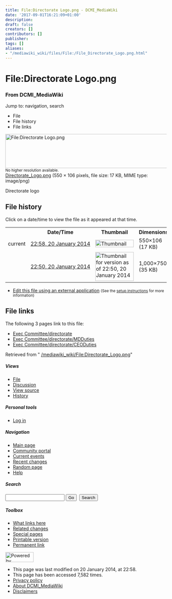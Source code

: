 ```yaml
---
title: File:Directorate Logo.png - DCMI_MediaWiki
date: '2017-09-01T16:21:09+01:00'
description: 
draft: false
creators: []
contributors: []
publisher: 
tags: []
aliases:
- "/mediawiki_wiki/files/File:/File_Directorate_Logo.png.html"
---
```


<a id="top"></a>
# File:Directorate Logo.png

### From DCMI\_MediaWiki

Jump to: navigation, search
<!-- start content -->
- File
- File history
- File links

 [<img alt="File:Directorate Logo.png" src="/images/7/74/Directorate_Logo.png" width="550" height="106">](/mediawiki_wiki/files/Directorate_Logo.png)  
<small>No higher resolution available.</small>  
 [Directorate\_Logo.png](/images/7/74/Directorate_Logo.png)‎ (550 × 106 pixels, file size: 17 KB, MIME type: image/png)

Directorate logo

<!-- 
NewPP limit report
Preprocessor node count: 1/1000000
Post-expand include size: 0/2097152 bytes
Template argument size: 0/2097152 bytes
Expensive parser function count: 0/100
-->
## File history

Click on a date/time to view the file as it appeared at that time.

<table class="wikitable filehistory">
  <tr>
    <td></td>
    <th>Date/Time</th>
    <th>Thumbnail</th>
    <th>Dimensions</th>
    <th>User</th>
    <th>Comment</th>
  </tr>
  <tr>
    <td>current</td>
    <td class="filehistory-selected" style="white-space: nowrap;"><a href="/mediawiki_wiki/files/Directorate_Logo.png">22:58, 20 January 2014</a></td>
    <td><a href="/images/7/74/Directorate_Logo.png"><img alt="Thumbnail for version as of 22:58, 20 January 2014" src="/images/7/74/Directorate_Logo.png" width="120" height="23"></a></td>
    <td>550×106 <span style="white-space: nowrap;">(17 KB)</span>
    </td>
    <td>
      <a href="/index.php?title=User:StuartSutton&amp;action=edit&amp;redlink=1" class="new mw-userlink" title="User:StuartSutton (page does not exist)">StuartSutton</a> <span style="white-space: nowrap;"> <span class="mw-usertoollinks">(<a href="/index.php?title=User_talk:StuartSutton&amp;action=edit&amp;redlink=1" class="new" title="User talk:StuartSutton (page does not exist)">Talk</a> | <a href="/index.php/Special:Contributions/StuartSutton" title="Special:Contributions/StuartSutton">contribs</a>)</span></span>
    </td>
    <td> <span class="comment">(Directorate logo)</span>
    </td>
  </tr>
  <tr>
    <td></td>
    <td style="white-space: nowrap;"><a href="/images/archive/7/74/20140120225839%21Directorate_Logo.png">22:50, 20 January 2014</a></td>
    <td><a href="/images/archive/7/74/20140120225839%21Directorate_Logo.png"><img alt="Thumbnail for version as of 22:50, 20 January 2014" src="/images/archive/7/74/20140120225839%21Directorate_Logo.png" width="120" height="90"></a></td>
    <td>1,000×750 <span style="white-space: nowrap;">(35 KB)</span>
    </td>
    <td>
      <a href="/index.php?title=User:StuartSutton&amp;action=edit&amp;redlink=1" class="new mw-userlink" title="User:StuartSutton (page does not exist)">StuartSutton</a> <span style="white-space: nowrap;"> <span class="mw-usertoollinks">(<a href="/index.php?title=User_talk:StuartSutton&amp;action=edit&amp;redlink=1" class="new" title="User talk:StuartSutton (page does not exist)">Talk</a> | <a href="/index.php/Special:Contributions/StuartSutton" title="Special:Contributions/StuartSutton">contribs</a>)</span></span>
    </td>
    <td> <span class="comment">(Directorate logo)</span>
    </td>
  </tr>
</table>

  

- [Edit this file using an external application](/index.php?title=File:Directorate_Logo.png&action=edit&externaledit=true&mode=file "File:Directorate Logo.png") <small>(See the <a href="http://www.mediawiki.org/wiki/Manual:External_editors" class="external text" rel="nofollow">setup instructions</a> for more information)</small>

## File links

The following 3 pages link to this file:

- [Exec Committee/directorate](/index.php/Exec_Committee/directorate "Exec Committee/directorate")
- [Exec Committee/directorate/MDDuties](/index.php/Exec_Committee/directorate/MDDuties "Exec Committee/directorate/MDDuties")
- [Exec Committee/directorate/CEODuties](/index.php/Exec_Committee/directorate/CEODuties "Exec Committee/directorate/CEODuties")

Retrieved from " [/mediawiki_wiki/File:Directorate\_Logo.png](/mediawiki_wiki/files/File:/File:Directorate_Logo.png.html)"

<!-- end content -->

##### Views

- [File](/mediawiki_wiki/files/File:/File:Directorate_Logo.png.html)
- [Discussion](/index.php?title=File_talk:Directorate_Logo.png&action=edit&redlink=1 "Discussion about the content page [t]")
- [View source](/index.php?title=File:Directorate_Logo.png&action=edit "This page is protected.
You can view its source [e]")
- [History](/index.php?title=File:Directorate_Logo.png&action=history "Past revisions of this page [h]")

##### Personal tools

- [Log in](/index.php?title=Special:UserLogin&returnto=File:Directorate_Logo.png "You are encouraged to log in; however, it is not mandatory [o]")

<script type="text/javascript"> if (window.isMSIE55) fixalpha(); </script>

##### Navigation

- [Main page](/index.php/Main_Page "Visit the main page [z]")
- [Community portal](/index.php/DCMI_MediaWiki:Community_portal "About the project, what you can do, where to find things")
- [Current events](/index.php/DCMI_MediaWiki:Current_events "Find background information on current events")
- [Recent changes](/index.php/Special:RecentChanges "The list of recent changes in the wiki [r]")
- [Random page](/index.php/Special:Random "Load a random page [x]")
- [Help](/index.php/Help:Contents "The place to find out")

##### <label for="searchInput">Search</label>

<form action="/index.php" id="searchform">
				<input type="hidden" name="title" value="Special:Search">
				<input id="searchInput" title="Search DCMI_MediaWiki" accesskey="f" type="search" name="search">
				<input type="submit" name="go" class="searchButton" id="searchGoButton" value="Go" title="Go to a page with this exact name if exists"> 
				<input type="submit" name="fulltext" class="searchButton" id="mw-searchButton" value="Search" title="Search the pages for this text">
			</form>

##### Toolbox

- [What links here](/index.php/Special:WhatLinksHere/File:Directorate_Logo.png "List of all wiki pages that link here [j]")
- [Related changes](/index.php/Special:RecentChangesLinked/File:Directorate_Logo.png "Recent changes in pages linked from this page [k]")
- [Special pages](/index.php/Special:SpecialPages "List of all special pages [q]")
- [Printable version](/index.php?title=File:Directorate_Logo.png&printable=yes "Printable version of this page [p]")
- [Permanent link](/index.php?title=File:Directorate_Logo.png&oldid=6074 "Permanent link to this revision of the page")

<!-- end of the left (by default at least) column -->

 [<img src="/skins/common/images/poweredby_mediawiki_88x31.png" height="31" width="88" alt="Powered by MediaWiki">](http://www.mediawiki.org/)

- This page was last modified on 20 January 2014, at 22:58.
- This page has been accessed 7,582 times.
- [Privacy policy](/index.php/DCMI_MediaWiki:Privacy_policy "DCMI MediaWiki:Privacy policy")
- [About DCMI\_MediaWiki](/index.php/DCMI_MediaWiki:About "DCMI MediaWiki:About")
- [Disclaimers](/index.php/DCMI_MediaWiki:General_disclaimer "DCMI MediaWiki:General disclaimer")

<script>if (window.runOnloadHook) runOnloadHook();</script><!-- Served in 0.456 secs. -->

